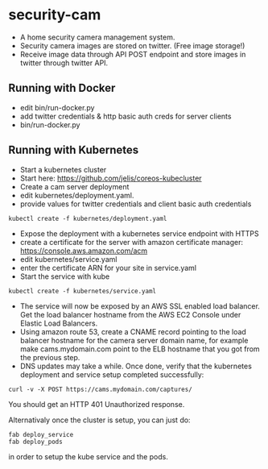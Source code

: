 # security-cam
* A home security camera management system.
* Security camera images are stored on twitter. (Free image storage!)
* Receive image data through API POST endpoint and store images in twitter through twitter API.

Running with Docker
-------------------
* edit bin/run-docker.py
 * add twitter credentials & http basic auth creds for server clients
* bin/run-docker.py

Running with Kubernetes
-----------------------
* Start a kubernetes cluster
 * Start here: https://github.com/jelis/coreos-kubecluster 
* Create a cam server deployment
 * edit kubernetes/deployment.yaml.
 * provide values for twitter credentials and client basic auth credentials
```
kubectl create -f kubernetes/deployment.yaml
```
* Expose the deployment with a kubernetes service endpoint with HTTPS
 * create a certificate for the server with amazon certificate manager: https://console.aws.amazon.com/acm
 * edit kubernetes/service.yaml
 * enter the certificate ARN for your site in service.yaml
* Start the service with kube
```
kubectl create -f kubernetes/service.yaml
```
* The service will now be exposed by an AWS SSL enabled load balancer. Get the load balancer hostname from the AWS EC2 Console under Elastic Load Balancers.
* Using amazon route 53, create a CNAME record pointing to the load balancer hostname for the camera server domain name, for example make cams.mydomain.com point to the ELB hostname that you got from the previous step.
* DNS updates may take a while. Once done, verify that the kubernetes deployment and service setup completed successfully:
```
curl -v -X POST https://cams.mydomain.com/captures/
```
You should get an HTTP 401 Unauthorized response.

Alternativaly once the cluster is setup, you can just do:
```
fab deploy_service
fab deploy_pods
```
in order to setup the kube service and the pods.
